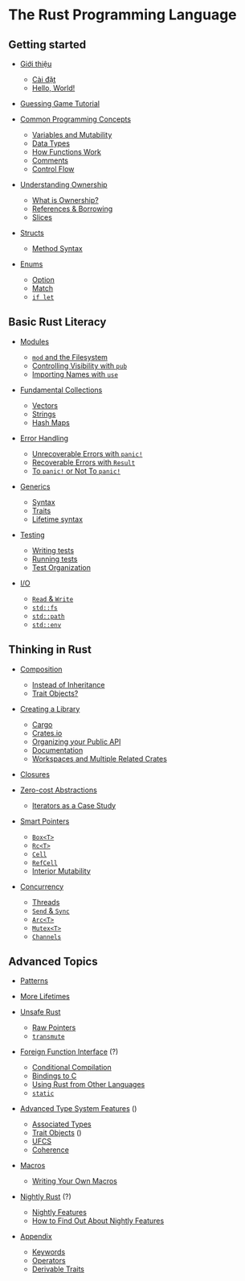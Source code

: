 # The Rust Programming Language

## Getting started

- [Giới thiệu](ch01-00-introduction.md)
    - [Cài đặt](ch01-01-installation.md)
    - [Hello, World!](ch01-02-hello-world.md)

- [Guessing Game Tutorial]()

- [Common Programming Concepts]()
    - [Variables and Mutability]()
    - [Data Types]()
    - [How Functions Work]()
    - [Comments]()
    - [Control Flow]()

- [Understanding Ownership]()
    - [What is Ownership?]()
    - [References & Borrowing]()
    - [Slices]()

- [Structs]()
    - [Method Syntax]()

- [Enums]()
    - [Option]()
    - [Match]()
    - [`if let`]()

## Basic Rust Literacy

- [Modules]()
    - [`mod` and the Filesystem]()
    - [Controlling Visibility with `pub`]()
    - [Importing Names with `use`]()

- [Fundamental Collections]()
    - [Vectors](ch08-01-vectors.md)
    - [Strings]()
    - [Hash Maps]()

- [Error Handling]()
    - [Unrecoverable Errors with `panic!`]()
    - [Recoverable Errors with `Result`]()
    - [To `panic!` or Not To `panic!`]()

- [Generics]()
    - [Syntax]()
    - [Traits]()
    - [Lifetime syntax]()

- [Testing]()
    - [Writing tests]()
    - [Running tests]()
    - [Test Organization]()

- [I/O]()
    - [`Read` & `Write`]()
    - [`std::fs`]()
    - [`std::path`]()
    - [`std::env`]()


## Thinking in Rust

- [Composition]()
    - [Instead of Inheritance]()
    - [Trait Objects?]()

- [Creating a Library]()
    - [Cargo]()
    - [Crates.io]()
    - [Organizing your Public API]()
    - [Documentation]()
    - [Workspaces and Multiple Related Crates]()

- [Closures]()

- [Zero-cost Abstractions]()
    - [Iterators as a Case Study]()

- [Smart Pointers]()
    - [`Box<T>`]()
    - [`Rc<T>`]()
    - [`Cell`]()
    - [`RefCell`]()
    - [Interior Mutability]()

- [Concurrency]()
    - [Threads]()
    - [`Send` & `Sync`]()
    - [`Arc<T>`]()
    - [`Mutex<T>`]()
    - [`Channels`]()

## Advanced Topics

- [Patterns]()

- [More Lifetimes]()

- [Unsafe Rust]()
    - [Raw Pointers]()
    - [`transmute`]()

- [Foreign Function Interface]() (?)
    - [Conditional Compilation]()
    - [Bindings to C]()
    - [Using Rust from Other Languages]()
    - [`static`]()

- [Advanced Type System Features]() ()
    - [Associated Types]()
    - [Trait Objects]() ()
    - [UFCS]()
    - [Coherence]()

- [Macros]()
    - [Writing Your Own Macros]()

- [Nightly Rust]() (?)
    - [Nightly Features]()
    - [How to Find Out About Nightly Features]()

- [Appendix]()
    - [Keywords]()
    - [Operators]()
    - [Derivable Traits]()
